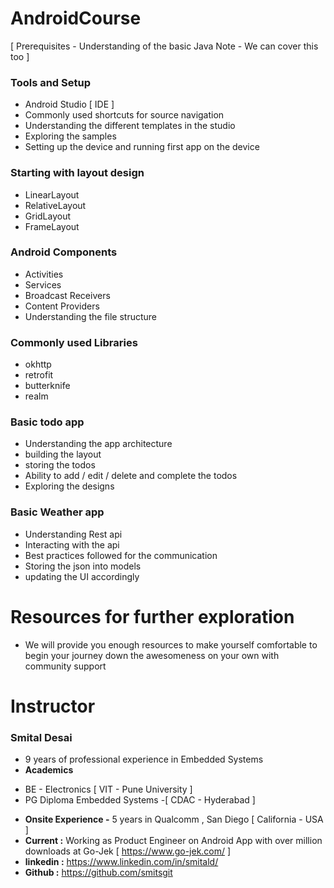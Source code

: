 # AndroidCourse
[ Prerequisites - Understanding of the basic Java
  Note - We can cover this too ] 
### Tools and Setup
* Android Studio [ IDE ]
* Commonly used shortcuts for source navigation
* Understanding the different templates in the studio
* Exploring the samples 
* Setting up the device and running first app on the device

### Starting with layout design
* LinearLayout
* RelativeLayout
* GridLayout 
* FrameLayout

### Android Components
* Activities
* Services 
* Broadcast Receivers
* Content Providers
* Understanding the file structure

### Commonly used Libraries
* okhttp
* retrofit 
* butterknife
* realm

### Basic todo app 
* Understanding the app architecture
* building the layout 
* storing the todos 
* Ability to add / edit / delete and complete the todos
* Exploring the designs

### Basic Weather app 
* Understanding Rest api 
* Interacting with the api 
* Best practices followed for the communication 
* Storing the json into models 
* updating the UI accordingly 

# Resources for further exploration
- We will provide you enough resources to make yourself comfortable to begin your journey down the awesomeness on your own with community support

# Instructor 
### Smital Desai 
* 9 years of professional experience in Embedded Systems
* **Academics**
 - BE - Electronics [ VIT - Pune University ] 
 - PG Diploma Embedded Systems -[ CDAC - Hyderabad ] 
* **Onsite Experience -** 5 years in Qualcomm , San Diego [ California - USA ] 
* **Current :** Working as Product Engineer on Android App with over million downloads at Go-Jek [ https://www.go-jek.com/ ]
* **linkedin :** https://www.linkedin.com/in/smitald/
* **Github :**  https://github.com/smitsgit
